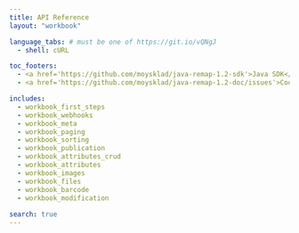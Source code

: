 ```yaml
---
title: API Reference
layout: "workbook"

language_tabs: # must be one of https://git.io/vQNgJ
  - shell: cURL

toc_footers:
  - <a href='https://github.com/moysklad/java-remap-1.2-sdk'>Java SDK</a>
  - <a href='https://github.com/moysklad/java-remap-1.2-doc/issues'>Сообщите об ошибке</a>

includes:
  - workbook_first_steps
  - workbook_webhooks
  - workbook_meta
  - workbook_paging
  - workbook_sorting
  - workbook_publication
  - workbook_attributes_crud
  - workbook_attributes
  - workbook_images
  - workbook_files
  - workbook_barcode
  - workbook_modification
  
search: true
---  
```

